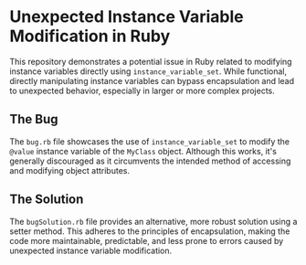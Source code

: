 # Unexpected Instance Variable Modification in Ruby

This repository demonstrates a potential issue in Ruby related to modifying instance variables directly using `instance_variable_set`. While functional, directly manipulating instance variables can bypass encapsulation and lead to unexpected behavior, especially in larger or more complex projects.

## The Bug
The `bug.rb` file showcases the use of `instance_variable_set` to modify the `@value` instance variable of the `MyClass` object.  Although this works, it's generally discouraged as it circumvents the intended method of accessing and modifying object attributes.

## The Solution
The `bugSolution.rb` file provides an alternative, more robust solution using a setter method. This adheres to the principles of encapsulation, making the code more maintainable, predictable, and less prone to errors caused by unexpected instance variable modification.